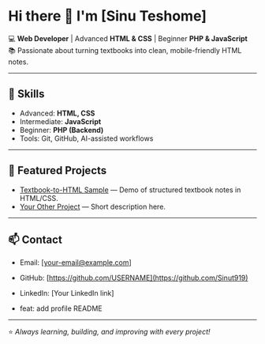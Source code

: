 # Hi there 👋 I'm [Sinu Teshome]

💻 **Web Developer** | Advanced **HTML & CSS** | Beginner **PHP & JavaScript**  
📚 Passionate about turning textbooks into clean, mobile-friendly HTML notes.  

---

## 🔧 Skills
- Advanced: **HTML, CSS**
- Intermediate: **JavaScript**
- Beginner: **PHP (Backend)**
- Tools: Git, GitHub, AI-assisted workflows

---

## 📌 Featured Projects
- [Textbook-to-HTML Sample](https://github.com/Sinut919/textbook-to-html-sample) — Demo of structured textbook notes in HTML/CSS.  
- [Your Other Project](https://github.com/Sinut919/REPO) — Short description here.  

---

## 📫 Contact
- Email: [your-email@example.com]  
- GitHub: [https://github.com/USERNAME](https://github.com/Sinut919)  
- LinkedIn: [Your LinkedIn link]

- feat: add profile README

---

⭐ *Always learning, building, and improving with every project!*
